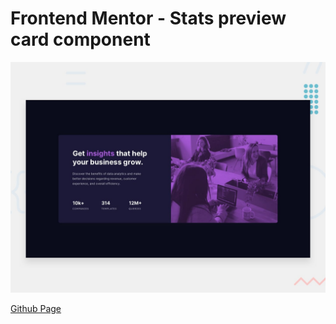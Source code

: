 # Frontend Mentor - Stats preview card component

![Design preview for the Stats preview card component coding challenge](./design/desktop-preview.jpg)

[Github Page](https://mseob.github.io/stats-preview-card/)
